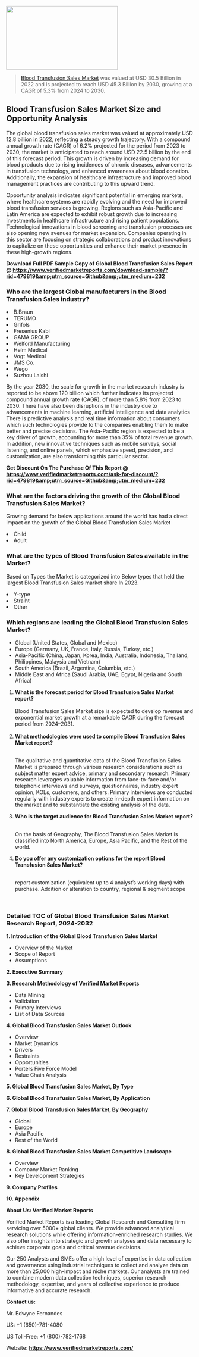 <img src="https://ffe5etoiles.com/wp-content/uploads/2024/12/MST1-300x171.png" alt="" width="300" height="171" class="alignnone size-medium wp-image-20088" /><blockquote><p><p><a href="https://www.verifiedmarketreports.com/download-sample/?rid=479819&utm_source=Github&utm_medium=232" target="_blank">Blood Transfusion Sales Market</a> was valued at USD 30.5 Billion in 2022 and is projected to reach USD 45.3 Billion by 2030, growing at a CAGR of 5.3% from 2024 to 2030.</p></blockquote><p><h2>Blood Transfusion Sales Market Size and Opportunity Analysis</h2> <p>The global blood transfusion sales market was valued at approximately USD 12.8 billion in 2022, reflecting a steady growth trajectory. With a compound annual growth rate (CAGR) of 6.2% projected for the period from 2023 to 2030, the market is anticipated to reach around USD 22.5 billion by the end of this forecast period. This growth is driven by increasing demand for blood products due to rising incidences of chronic diseases, advancements in transfusion technology, and enhanced awareness about blood donation. Additionally, the expansion of healthcare infrastructure and improved blood management practices are contributing to this upward trend.</p> <p>Opportunity analysis indicates significant potential in emerging markets, where healthcare systems are rapidly evolving and the need for improved blood transfusion services is growing. Regions such as Asia-Pacific and Latin America are expected to exhibit robust growth due to increasing investments in healthcare infrastructure and rising patient populations. Technological innovations in blood screening and transfusion processes are also opening new avenues for market expansion. Companies operating in this sector are focusing on strategic collaborations and product innovations to capitalize on these opportunities and enhance their market presence in these high-growth regions.</p> </p><p class=""><strong>Download Full PDF Sample Copy of Global Blood Transfusion Sales Report @ <a href="https://www.verifiedmarketreports.com/download-sample/?rid=479819&amp;utm_source=Github&amp;utm_medium=232" target="_blank">https://www.verifiedmarketreports.com/download-sample/?rid=479819&amp;utm_source=Github&amp;utm_medium=232</a></strong></p><h3 id="" class="">Who are the largest Global manufacturers in the Blood Transfusion Sales industry?</h3><p><li>B.Braun</li><li> TERUMO</li><li> Grifols</li><li> Fresenius Kabi</li><li> GAMA GROUP</li><li> Welford Manufacturing</li><li> Helm Medical</li><li> Vogt Medical</li><li> JMS Co.</li><li> Wego</li><li> Suzhou Laishi</li></p><div class=""><div class="" dir="" data-message-author-role="" data-message-id="" data-message-model-slug=""><div class=""><div class=""><div class=""><div class="" dir="" data-message-author-role="" data-message-id="" data-message-model-slug=""><div class=""><div class=""><p>By the year 2030, the scale for growth in the market research industry is reported to be above 120 billion which further indicates its projected compound annual growth rate (CAGR), of more than 5.8% from 2023 to 2030. There have also been disruptions in the industry due to advancements in machine learning, artificial intelligence and data analytics There is predictive analysis and real time information about consumers which such technologies provide to the companies enabling them to make better and precise decisions. The Asia-Pacific region is expected to be a key driver of growth, accounting for more than 35% of total revenue growth. In addition, new innovative techniques such as mobile surveys, social listening, and online panels, which emphasize speed, precision, and customization, are also transforming this particular sector.</p><p><strong>Get Discount On The Purchase Of This Report @&nbsp; <a href="https://www.verifiedmarketreports.com/ask-for-discount/?rid=479819&amp;utm_source=Github&amp;utm_medium=232" target="_blank">https://www.verifiedmarketreports.com/ask-for-discount/?rid=479819&amp;utm_source=Github&amp;utm_medium=232</a></strong></p></div></div></div></div></div></div></div></div><h3 id="" class="">What are the factors driving the growth of the Global Blood Transfusion Sales Market?</h3><p id="" class="">Growing demand for below applications around the world has had a direct impact on the growth of the Global Blood Transfusion Sales Market</p><p id="" class=""><li>Child</li><li> Adult</li></p><h3 id="" class="">What are the types of Blood Transfusion Sales available in the Market?</h3><p id="" class="">Based on Types the Market is categorized into Below types that held the largest Blood Transfusion Sales market share In 2023.</p><p id="" class=""><li>Y-type</li><li> Straiht</li><li> Other</li></p><h3 id="" class="">Which regions are leading the Global Blood Transfusion Sales Market?</h3><ul><li>Global (United States, Global and Mexico)</li><li>Europe (Germany, UK, France, Italy, Russia, Turkey, etc.)</li><li>Asia-Pacific (China, Japan, Korea, India, Australia, Indonesia, Thailand, Philippines, Malaysia and Vietnam)</li><li>South America (Brazil, Argentina, Columbia, etc.)</li><li>Middle East and Africa (Saudi Arabia, UAE, Egypt, Nigeria and South Africa)</li></ul><p><ol><li><strong>What is the forecast period for Blood Transfusion Sales Market report?<br /></strong><br /><span data-sheets-root="1" data-sheets-value="{&quot;1&quot;:2,&quot;2&quot;:&quot;XXXX size is expected to develop revenue and exponential market growth at a remarkable CAGR during the forecast period from 2024&ndash;2030.&quot;}" data-sheets-userformat="{&quot;2&quot;:12674,&quot;4&quot;:{&quot;1&quot;:2,&quot;2&quot;:16776960},&quot;10&quot;:2,&quot;11&quot;:0,&quot;15&quot;:&quot;Arial&quot;,&quot;16&quot;:12}">Blood Transfusion Sales Market size is expected to develop revenue and exponential market growth at a remarkable CAGR during the forecast period from 2024&ndash;2031.</span><br /><br /></li><li><strong>What methodologies were used to compile Blood Transfusion Sales Market report?<br /><br /></strong><p>The qualitative and quantitative data of the&nbsp;Blood Transfusion Sales Market is prepared through various research considerations such as subject matter expert advice, primary and secondary research. Primary research leverages valuable information from face-to-face and/or telephonic interviews and surveys, questionnaires, industry expert opinion, KOLs, customers, and others. Primary interviews are conducted regularly with industry experts to create in-depth expert information on the market and to substantiate the existing analysis of the data.&nbsp;</p></li><li><strong>Who is the target audience for Blood Transfusion Sales Market report?<br /><br /></strong><p>On the basis of Geography, The&nbsp;Blood Transfusion Sales Market is classified into North America, Europe, Asia Pacific, and the Rest of the world.</p></li><li><strong>Do you offer any customization options for the report Blood Transfusion Sales Market?<br /><br /></strong><p>report customization (equivalent up to 4 analyst&rsquo;s working days) with purchase. Addition or alteration to country, regional &amp; segment scope</p><p>&nbsp;</p></li></ol></p><h3 id="" class="">Detailed TOC of Global Blood Transfusion Sales Market Research Report, 2024-2032</h3><p id="" class=""><strong>1. Introduction of the Global Blood Transfusion Sales Market</strong></p><ul><li>Overview of the Market</li><li>Scope of Report</li><li>Assumptions</li></ul><p id="" class=""><strong>2. Executive Summary</strong></p><p id="" class=""><strong>3. Research Methodology of&nbsp;Verified Market Reports</strong></p><ul><li>Data Mining</li><li>Validation</li><li>Primary Interviews</li><li>List of Data Sources</li></ul><p id="" class=""><strong>4. Global Blood Transfusion Sales Market Outlook</strong></p><ul><li>Overview</li><li>Market Dynamics</li><li>Drivers</li><li>Restraints</li><li>Opportunities</li><li>Porters Five Force Model</li><li>Value Chain Analysis</li></ul><p id="" class=""><strong>5. Global Blood Transfusion Sales Market, By&nbsp;Type</strong></p><p id="" class=""><strong>6. Global Blood Transfusion Sales Market, By Application</strong></p><p id="" class=""><strong>7. Global Blood Transfusion Sales Market, By Geography</strong></p><ul><li>Global</li><li>Europe</li><li>Asia Pacific</li><li>Rest of the World</li></ul><p id="" class=""><strong>8. Global Blood Transfusion Sales Market Competitive Landscape</strong></p><ul><li>Overview</li><li>Company Market Ranking</li><li>Key Development Strategies</li></ul><p id="" class=""><strong>9. Company Profiles</strong></p><p id="" class=""><strong>10. Appendix</strong></p><p id="" class=""><strong>About Us: Verified Market Reports</strong></p><p id="" class="">Verified Market Reports is a leading Global Research and Consulting firm servicing over 5000+ global clients. We provide advanced analytical research solutions while offering information-enriched research studies. We also offer insights into strategic and growth analyses and data necessary to achieve corporate goals and critical revenue decisions.</p><p id="" class="">Our 250 Analysts and SMEs offer a high level of expertise in data collection and governance using industrial techniques to collect and analyze data on more than 25,000 high-impact and niche markets. Our analysts are trained to combine modern data collection techniques, superior research methodology, expertise, and years of collective experience to produce informative and accurate research.</p><p id="" class=""><strong>Contact us:</strong></p><p id="" class="">Mr. Edwyne Fernandes</p><p id="" class="">US: +1 (650)-781-4080</p><p id="" class="">US Toll-Free: +1 (800)-782-1768</p><p id="" class="">Website: <a target="" data-test-app-aware-link=""><strong>https://www.verifiedmarketreports.com/</strong></a></p>
